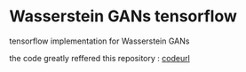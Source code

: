 # Wasserstein GANs tensorflow
tensorflow implementation for Wasserstein GANs

  the code greatly reffered this repository : [codeurl][]
  
  [codeurl]:https://github.com/jiamings/wgan
  
